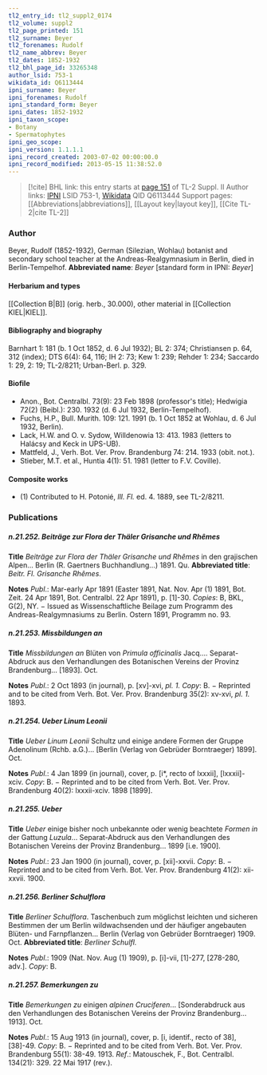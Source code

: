 ```yaml
---
tl2_entry_id: tl2_suppl2_0174
tl2_volume: suppl2
tl2_page_printed: 151
tl2_surname: Beyer
tl2_forenames: Rudolf
tl2_name_abbrev: Beyer
tl2_dates: 1852-1932
tl2_bhl_page_id: 33265348
author_lsid: 753-1
wikidata_id: Q6113444
ipni_surname: Beyer
ipni_forenames: Rudolf
ipni_standard_form: Beyer
ipni_dates: 1852-1932
ipni_taxon_scope: 
- Botany
- Spermatophytes
ipni_geo_scope: 
ipni_version: 1.1.1.1
ipni_record_created: 2003-07-02 00:00:00.0
ipni_record_modified: 2013-05-15 11:38:52.0
---
```


> [!cite] BHL link: this entry starts at [page 151](https://www.biodiversitylibrary.org/page/33265348) of TL-2 Suppl. II
> Author links: [IPNI](https://www.ipni.org/a/753-1) LSID 753-1, [Wikidata](https://www.wikidata.org/wiki/Q6113444) QID Q6113444
> Support pages: [[Abbreviations|abbreviations]], [[Layout key|layout key]], [[Cite TL-2|cite TL-2]]

### Author

Beyer, Rudolf (1852-1932), German (Silezian, Wohlau) botanist and secondary school teacher at the Andreas-Realgymnasium in Berlin, died in Berlin-Tempelhof. 
**Abbreviated name**: *Beyer* \[standard form in IPNI: *Beyer*\]

#### Herbarium and types

[[Collection B|B]] (orig. herb., 30.000), other material in [[Collection KIEL|KIEL]].

#### Bibliography and biography

Barnhart 1: 181 (b. 1 Oct 1852, d. 6 Jul 1932); BL 2: 374; Christiansen p. 64, 312 (index); DTS 6(4): 64, 116; IH 2: 73; Kew 1: 239; Rehder 1: 234; Saccardo 1: 29, 2: 19; TL-2/8211; Urban-Berl. p. 329.

#### Biofile

- Anon., Bot. Centralbl. 73(9): 23 Feb 1898 (professor's title); Hedwigia 72(2) (Beibl.): 230. 1932 (d. 6 Jul 1932, Berlin-Tempelhof).
- Fuchs, H.P., Bull. Murith. 109: 121. 1991 (b. 1 Oct 1852 at Wohlau, d. 6 Jul 1932, Berlin).
- Lack, H.W. and O. v. Sydow, Willdenowia 13: 413. 1983 (letters to Halácsy and Keck in UPS-UB).
- Mattfeld, J., Verh. Bot. Ver. Prov. Brandenburg 74: 214. 1933 (obit. not.).
- Stieber, M.T. et al., Huntia 4(1): 51. 1981 (letter to F.V. Coville).

#### Composite works

- (1) Contributed to H. Potonié, *Ill. Fl.* ed. 4. 1889, see TL-2/8211.

### Publications

##### n.21.252. Beiträge zur Flora der Thäler Grisanche und Rhêmes

**Title**
*Beiträge zur Flora der Thäler Grisanche und Rhêmes* in den grajischen Alpen... Berlin (R. Gaertners Buchhandlung...) 1891. Qu.
**Abbreviated title**: *Beitr. Fl. Grisanche Rhêmes*.

**Notes**
*Publ*.: Mar-early Apr 1891 (Easter 1891, Nat. Nov. Apr (1) 1891, Bot. Zeit. 24 Apr 1891, Bot. Centralbl. 22 Apr 1891), p. \[1\]-30. *Copies*: B, BKL, G(2), NY. − Issued as Wissenschaftliche Beilage zum Programm des Andreas-Realgymnasiums zu Berlin. Ostern 1891, Programm no. 93.

##### n.21.253. Missbildungen an

**Title**
*Missbildungen an* Blüten von *Primula officinalis* Jacq.... Separat-Abdruck aus den Verhandlungen des Botanischen Vereins der Provinz Brandenburg... \[1893\]. Oct.

**Notes**
*Publ*.: 2 Oct 1893 (in journal), p. \[xv\]-xvi, *pl. 1.* *Copy*: B. − Reprinted and to be cited from Verh. Bot. Ver. Prov. Brandenburg 35(2): xv-xvi, *pl. 1.* 1893.

##### n.21.254. Ueber Linum Leonii

**Title**
*Ueber Linum Leonii* Schultz und einige andere Formen der Gruppe Adenolinum (Rchb. a.G.)... \[Berlin (Verlag von Gebrüder Borntraeger) 1899\]. Oct.

**Notes**
*Publ*.: 4 Jan 1899 (in journal), cover, p. \[i\*, recto of lxxxii\], \[lxxxii\]-xciv. *Copy*: B. − Reprinted and to be cited from Verh. Bot. Ver. Prov. Brandenburg 40(2): lxxxii-xciv. 1898 \[1899\].

##### n.21.255. Ueber

**Title**
*Ueber* einige bisher noch unbekannte oder wenig beachtete *Formen in* der Gattung *Luzula*... Separat-Abdruck aus den Verhandlungen des Botanischen Vereins der Provinz Brandenburg... 1899 \[i.e. 1900\].

**Notes**
*Publ*.: 23 Jan 1900 (in journal), cover, p. \[xii\]-xxvii. *Copy*: B. − Reprinted and to be cited from Verh. Bot. Ver. Prov. Brandenburg 41(2): xii-xxvii. 1900.

##### n.21.256. Berliner Schulflora

**Title**
*Berliner Schulflora*. Taschenbuch zum möglichst leichten und sicheren Bestimmen der um Berlin wildwachsenden und der häufiger angebauten Blüten- und Farnpflanzen... Berlin (Verlag von Gebrüder Borntraeger) 1909. Oct.
**Abbreviated title**: *Berliner Schulfl.*

**Notes**
*Publ*.: 1909 (Nat. Nov. Aug (1) 1909), p. \[i\]-vii, \[1\]-277, \[278-280, adv.\]. *Copy*: B.

##### n.21.257. Bemerkungen zu

**Title**
*Bemerkungen zu* einigen *alpinen Cruciferen*... \[Sonderabdruck aus den Verhandlungen des Botanischen Vereins der Provinz Brandenburg... 1913\]. Oct.

**Notes**
*Publ*.: 15 Aug 1913 (in journal), cover, p. \[i, identif., recto of 38\], \[38\]-49. *Copy*: B. − Reprinted and to be cited from Verh. Bot. Ver. Prov. Brandenburg 55(1): 38-49. 1913.
*Ref*.: Matouschek, F., Bot. Centralbl. 134(21): 329. 22 Mai 1917 (rev.).

